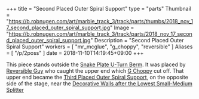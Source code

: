 +++
title = "Second Placed Outer Spiral Support"
type = "parts"
Thumbnail = "https://b.robnugen.com/art/marble_track_3/track/parts/thumbs/2018_nov_17_second_placed_outer_spiral_support.jpg"
Image = "https://b.robnugen.com/art/marble_track_3/track/parts/2018_nov_17_second_placed_outer_spiral_support.jpg"
Description = "Second Placed Outer Spiral Support"
workers = [
    "mr_mcglue",
    "g_choppy",
    "reversible"
]
Aliases = [
    "/p/2poss"
]
date = 2018-11-10T14:19:45+09:00
+++

This piece stands outside the [Snake Plate U-Turn Berm](/p/sputb).  It was placed by [Reversible Guy](/w/rg) who caught the upper end which [G Choppy](/w/gc) cut off.  That upper end became the [Third Placed Outer Spiral Support](/p/3poss), on the opposite side of the stage, near the [Decorative Walls after the Lowest Small-Medium Splitter](/p/dwatlsms)
